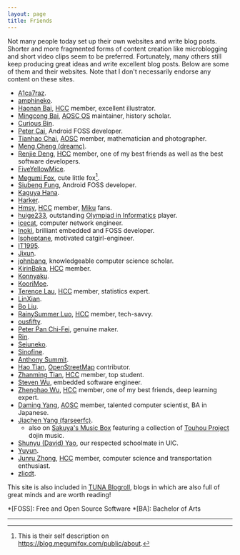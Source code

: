 ```yaml
---
layout: page
title: Friends
---
```


Not many people today set up their own websites and write blog posts. Shorter and more fragmented forms of content creation like microblogging and short video clips seem to be preferred. Fortunately, many others still keep producing great ideas and write excellent blog posts. Below are some of them and their websites. Note that I don't necessarily endorse any content on these sites.

- [A1ca7raz](https://blog.wtm.moe).
- [amphineko](https://futa.moe/amphineko).
- [Haonan Bai](https://hoshimi.cn), [HCC] member, excellent illustrator.
- [Mingcong Bai](https://mingcongbai.wtf), [AOSC OS][AOSC] maintainer, history scholar.
- [Curious Bin](http://www.haoqiabin.cn).
- [Peter Cai](https://en.typeblog.net), Android FOSS developer.
- [Tianhao Chai](https://cth451.me), [AOSC] member, mathematician and photographer.
- [Meng Cheng (dreamc)](https://www.dreamcstudio.cn).
- [Renjie Deng](https://www.drjchn.com), [HCC] member, one of my best friends as well as the best software developers.
- [FiveYellowMice](https://fiveyellowmice.com).
- [Megumi Fox](https://blog.megumifox.com), cute little fox[^1].
- [Siubeng Fung](https://feng.moe), Android FOSS developer.
- [Kaguya Hana](https://xn--e4v.xn--q9jyb4c).
- [Harker](https://www.harkerbest.cn).
- [Hmsy](https://aquarium39.moe), [HCC] member, [Miku] fans.
- [huige233](https://huige233.github.io/vuepress-theme), outstanding [Olympiad in Informatics] player.
- [icecat](https://blog.morz.org), computer network engineer.
- [Inoki](https://www.inoki.cc), brilliant embedded and FOSS developer.
- [Isoheptane](https://blog.cascade.moe), motivated catgirl-engineer.
- [IT1995](http://www.it1995.cn).
- [Jixun](https://jixun.uk).
- [johnbanq](https://johnbanq.github.io), knowledgeable computer science scholar.
- [KirinBaka](https://9baka.moe), [HCC] member.
- [Konnyaku](https://hee.ink).
- [KooriMoe](https://icm.moe).
- [Terence Lau](https://blog.cklau.cc), [HCC] member, statistics expert.
- [LinXian](https://chrdsite.rinchord.studio).
- [Bo Liu](https://blogs.oopswow.com).
- [RainySummer Luo](https://lzc.app), [HCC] member, tech-savvy.
- [ousfifty](https://blog.ous50.moe).
- [Peter Pan Chi-Fei](https://panzhifei.fun), genuine maker.
- [Rin](https://blog.rin.moe).
- [Seiuneko](https://blog.seiuneko.moe).
- [Sinofine](https://sinofine.me).
- [Anthony Summit](https://csmoe.top).
- [Hao Tian](https://www.haotian22.top), [OpenStreetMap] contributor.
- [Zhanming Tian](https://hixiaotian.com), [HCC] member, top student.
- [Steven Wu](https://blog.steven53.top), embedded software engineer.
- [Zhenghao Wu](https://ecwuuuuu.com), [HCC] member, one of my best friends, deep learning expert.
- [Daming Yang](https://bigcat.ee), [AOSC] member, talented computer scientist, BA in Japanese.
- [Jiachen Yang (farseerfc)](https://farseerfc.me).
  - also on [Sakuya's Music Box](https://sak.uy) featuring a collection of [Touhou Project] dojin music.
- [Shunyu (David) Yao](https://davidyao1518.github.io), our respected schoolmate in UIC.
- [Yuyun](https://lelinus.cn).
- [Junru Zhong](https://junru.dev), [HCC] member, computer science and transportation enthusiast.
- [zlicdt](https://blog.zlicdt.top).

This site is also included in [TUNA Blogroll], blogs in which are also full of great minds and are worth reading!

*[FOSS]: Free and Open Source Software
*[BA]: Bachelor of Arts

[AOSC]: https://aosc.io/
[HCC]: https://uichcc.com/
[Miku]: https://en.wikipedia.org/wiki/Hatsune_Miku
[Olympiad in Informatics]: https://ioinformatics.org
[OpenStreetMap]: https://www.openstreetmap.org/about
[Touhou Project]: https://en.wikipedia.org/wiki/Touhou_Project
[TUNA Blogroll]: https://github.com/tuna/blogroll#lists

---

[^1]: This is their self description on <https://blog.megumifox.com/public/about>.
